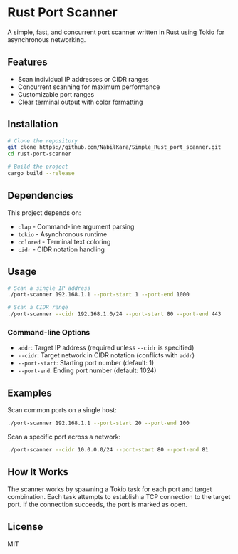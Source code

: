 # Rust Port Scanner

A simple, fast, and concurrent port scanner written in Rust using Tokio for asynchronous networking.

## Features

- Scan individual IP addresses or CIDR ranges
- Concurrent scanning for maximum performance
- Customizable port ranges
- Clear terminal output with color formatting

## Installation

```bash
# Clone the repository
git clone https://github.com/NabilKara/Simple_Rust_port_scanner.git
cd rust-port-scanner

# Build the project
cargo build --release
```

## Dependencies

This project depends on:
- `clap` - Command-line argument parsing
- `tokio` - Asynchronous runtime
- `colored` - Terminal text coloring
- `cidr` - CIDR notation handling

## Usage

```bash
# Scan a single IP address
./port-scanner 192.168.1.1 --port-start 1 --port-end 1000

# Scan a CIDR range
./port-scanner --cidr 192.168.1.0/24 --port-start 80 --port-end 443
```

### Command-line Options

- `addr`: Target IP address (required unless `--cidr` is specified)
- `--cidr`: Target network in CIDR notation (conflicts with `addr`)
- `--port-start`: Starting port number (default: 1)
- `--port-end`: Ending port number (default: 1024)

## Examples

Scan common ports on a single host:
```bash
./port-scanner 192.168.1.1 --port-start 20 --port-end 100
```

Scan a specific port across a network:
```bash
./port-scanner --cidr 10.0.0.0/24 --port-start 80 --port-end 81
```

## How It Works

The scanner works by spawning a Tokio task for each port and target combination. Each task attempts to establish a TCP connection to the target port. If the connection succeeds, the port is marked as open.

## License

MIT

